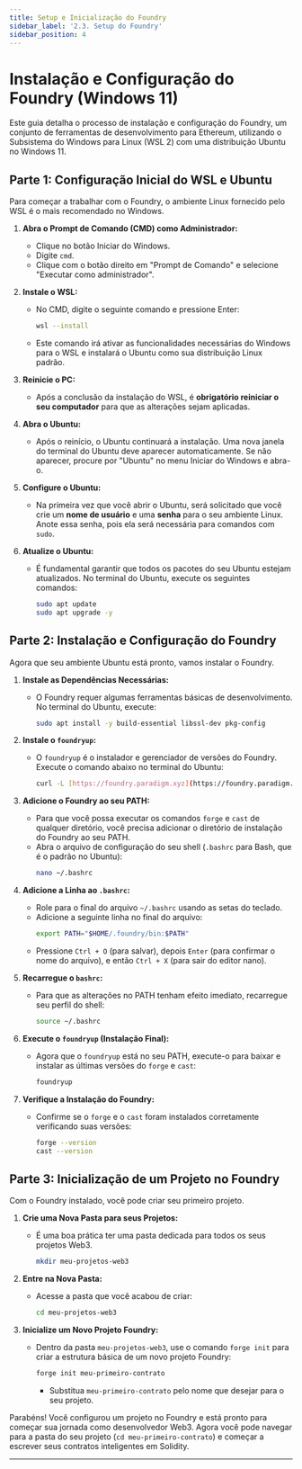 ```yaml
---
title: Setup e Inicialização do Foundry
sidebar_label: '2.3. Setup do Foundry'
sidebar_position: 4
---
```


# Instalação e Configuração do Foundry (Windows 11)

Este guia detalha o processo de instalação e configuração do Foundry, um conjunto de ferramentas de desenvolvimento para Ethereum, utilizando o Subsistema do Windows para Linux (WSL 2) com uma distribuição Ubuntu no Windows 11.

## Parte 1: Configuração Inicial do WSL e Ubuntu

Para começar a trabalhar com o Foundry, o ambiente Linux fornecido pelo WSL é o mais recomendado no Windows.

1.  **Abra o Prompt de Comando (CMD) como Administrador:**
    * Clique no botão Iniciar do Windows.
    * Digite `cmd`.
    * Clique com o botão direito em "Prompt de Comando" e selecione "Executar como administrador".

2.  **Instale o WSL:**
    * No CMD, digite o seguinte comando e pressione Enter:
        ```bash
        wsl --install
        ```
    * Este comando irá ativar as funcionalidades necessárias do Windows para o WSL e instalará o Ubuntu como sua distribuição Linux padrão.

3.  **Reinicie o PC:**
    * Após a conclusão da instalação do WSL, é **obrigatório reiniciar o seu computador** para que as alterações sejam aplicadas.

4.  **Abra o Ubuntu:**
    * Após o reinício, o Ubuntu continuará a instalação. Uma nova janela do terminal do Ubuntu deve aparecer automaticamente. Se não aparecer, procure por "Ubuntu" no menu Iniciar do Windows e abra-o.

5.  **Configure o Ubuntu:**
    * Na primeira vez que você abrir o Ubuntu, será solicitado que você crie um **nome de usuário** e uma **senha** para o seu ambiente Linux. Anote essa senha, pois ela será necessária para comandos com `sudo`.

6.  **Atualize o Ubuntu:**
    * É fundamental garantir que todos os pacotes do seu Ubuntu estejam atualizados. No terminal do Ubuntu, execute os seguintes comandos:
        ```bash
        sudo apt update
        sudo apt upgrade -y
        ```

## Parte 2: Instalação e Configuração do Foundry

Agora que seu ambiente Ubuntu está pronto, vamos instalar o Foundry.

1.  **Instale as Dependências Necessárias:**
    * O Foundry requer algumas ferramentas básicas de desenvolvimento. No terminal do Ubuntu, execute:
        ```bash
        sudo apt install -y build-essential libssl-dev pkg-config
        ```

2.  **Instale o `foundryup`:**
    * O `foundryup` é o instalador e gerenciador de versões do Foundry. Execute o comando abaixo no terminal do Ubuntu:
        ```bash
        curl -L [https://foundry.paradigm.xyz](https://foundry.paradigm.xyz) | bash
        ```

3.  **Adicione o Foundry ao seu PATH:**
    * Para que você possa executar os comandos `forge` e `cast` de qualquer diretório, você precisa adicionar o diretório de instalação do Foundry ao seu PATH.
    * Abra o arquivo de configuração do seu shell (`.bashrc` para Bash, que é o padrão no Ubuntu):
        ```bash
        nano ~/.bashrc
        ```

4.  **Adicione a Linha ao `.bashrc`:**
    * Role para o final do arquivo `~/.bashrc` usando as setas do teclado.
    * Adicione a seguinte linha no final do arquivo:
        ```bash
        export PATH="$HOME/.foundry/bin:$PATH"
        ```
    * Pressione `Ctrl + O` (para salvar), depois `Enter` (para confirmar o nome do arquivo), e então `Ctrl + X` (para sair do editor nano).

5.  **Recarregue o `bashrc`:**
    * Para que as alterações no PATH tenham efeito imediato, recarregue seu perfil do shell:
        ```bash
        source ~/.bashrc
        ```

6.  **Execute o `foundryup` (Instalação Final):**
    * Agora que o `foundryup` está no seu PATH, execute-o para baixar e instalar as últimas versões do `forge` e `cast`:
        ```bash
        foundryup
        ```

7.  **Verifique a Instalação do Foundry:**
    * Confirme se o `forge` e o `cast` foram instalados corretamente verificando suas versões:
        ```bash
        forge --version
        cast --version
        ```

## Parte 3: Inicialização de um Projeto no Foundry

Com o Foundry instalado, você pode criar seu primeiro projeto.

1.  **Crie uma Nova Pasta para seus Projetos:**
    * É uma boa prática ter uma pasta dedicada para todos os seus projetos Web3.
        ```bash
        mkdir meu-projetos-web3
        ```

2.  **Entre na Nova Pasta:**
    * Acesse a pasta que você acabou de criar:
        ```bash
        cd meu-projetos-web3
        ```

3.  **Inicialize um Novo Projeto Foundry:**
    * Dentro da pasta `meu-projetos-web3`, use o comando `forge init` para criar a estrutura básica de um novo projeto Foundry:
        ```bash
        forge init meu-primeiro-contrato
        ```
        * Substitua `meu-primeiro-contrato` pelo nome que desejar para o seu projeto.

Parabéns! Você configurou um projeto no Foundry e está pronto para começar sua jornada como desenvolvedor Web3. Agora você pode navegar para a pasta do seu projeto (`cd meu-primeiro-contrato`) e começar a escrever seus contratos inteligentes em Solidity.

---
